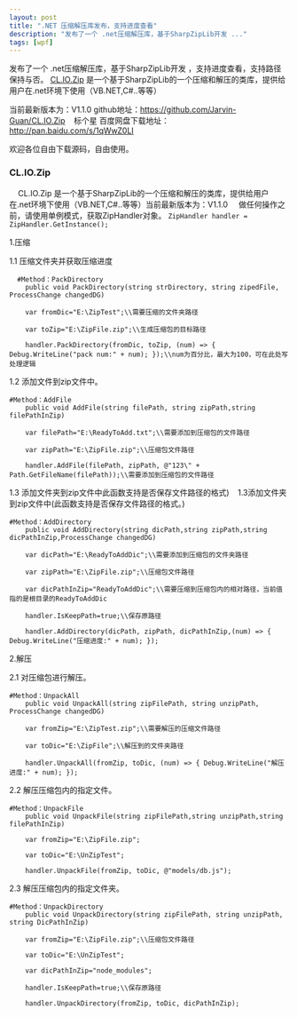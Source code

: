 ```yaml
---
layout: post
title: ".NET 压缩解压库发布，支持进度查看"
description: "发布了一个 .net压缩解压库，基于SharpZipLib开发 ..."
tags: [wpf]
---
```


发布了一个 .net压缩解压库，基于SharpZipLib开发 ，支持进度查看，支持路径保持与否。
[CL.IO.Zip]() 是一个基于SharpZipLib的一个压缩和解压的类库，提供给用户在.net环境下使用（VB.NET,C#..等等）

当前最新版本为：V1.1.0
github地址：https://github.com/Jarvin-Guan/CL.IO.Zip    标个星
百度网盘下载地址：http://pan.baidu.com/s/1qWwZ0LI

欢迎各位自由下载源码，自由使用。
 
### CL.IO.Zip
[](https://github.com/Jarvin-Guan/CL.IO.Zip#cliozip-是一个基于sharpziplib的一个压缩和解压的类库提供给用户在net环境下使用vbnetc等等当前最新版本为v110)    CL.IO.Zip 是一个基于SharpZipLib的一个压缩和解压的类库，提供给用户在.net环境下使用（VB.NET,C#..等等）当前最新版本为：V1.1.0
    做任何操作之前，请使用单例模式，获取ZipHandler对象。
```ZipHandler handler = ZipHandler.GetInstance();```

1.压缩
  
  1.1 压缩文件夹并获取压缩进度
```
  #Method：PackDirectory
    public void PackDirectory(string strDirectory, string zipedFile, ProcessChange changedDG)

    var fromDic="E:\ZipTest";\\需要压缩的文件夹路径

    var toZip="E:\ZipFile.zip";\\生成压缩包的目标路径

    handler.PackDirectory(fromDic, toZip, (num) => { Debug.WriteLine("pack num:" + num); });\\num为百分比，最大为100，可在此处写处理逻辑 
```

1.2  添加文件到zip文件中。
```
#Method：AddFile 
    public void AddFile(string filePath, string zipPath,string filePathInZip)

    var filePath="E:\ReadyToAdd.txt";\\需要添加到压缩包的文件路径

    var zipPath="E:\ZipFile.zip";\\压缩包文件路径

    handler.AddFile(filePath, zipPath, @"123\" + Path.GetFileName(filePath));\\需要添加到压缩包的文件路径
```

1.3 添加文件夹到zip文件中此函数支持是否保存文件路径的格式)    1.3添加文件夹到zip文件中(此函数支持是否保存文件路径的格式。)
```
#Method：AddDirectory
    public void AddDirectory(string dicPath,string zipPath,string dicPathInZip,ProcessChange changedDG)

    var dicPath="E:\ReadyToAddDic";\\需要添加到压缩包的文件夹路径

    var zipPath="E:\ZipFile.zip";\\压缩包文件路径

    var dicPathInZip="ReadyToAddDic";\\需要压缩到压缩包内的相对路径，当前值指的是根目录的ReadyToAddDic

    handler.IsKeepPath=true;\\保存原路径

    handler.AddDirectory(dicPath, zipPath, dicPathInZip,(num) => { Debug.WriteLine("压缩进度:" + num); }); 
```

2.解压

 2.1 对压缩包进行解压。
```
#Method：UnpackAll
    public void UnpackAll(string zipFilePath, string unzipPath, ProcessChange changedDG)

    var fromZip="E:\ZipTest.zip";\\需要解压的压缩文件路径

    var toDic="E:\ZipFile";\\解压到的文件夹路径

    handler.UnpackAll(fromZip, toDic, (num) => { Debug.WriteLine("解压进度:" + num); }); 
```

2.2 解压压缩包内的指定文件。
```
#Method：UnpackFile
    public void UnpackFile(string zipFilePath,string unzipPath,string filePathInZip)

    var fromZip="E:\ZipFile.zip";

    var toDic="E:\UnZipTest";

    handler.UnpackFile(fromZip, toDic, @"models/db.js"); 
```

2.3 解压压缩包内的指定文件夹。
```
#Method：UnpackDirectory
    public void UnpackDirectory(string zipFilePath, string unzipPath, string DicPathInZip)

    var fromZip="E:\ZipFile.zip";\\压缩包文件路径

    var toDic="E:\UnZipTest";

    var dicPathInZip="node_modules"; 

    handler.IsKeepPath=true;\\保存原路径

    handler.UnpackDirectory(fromZip, toDic, dicPathInZip);
```